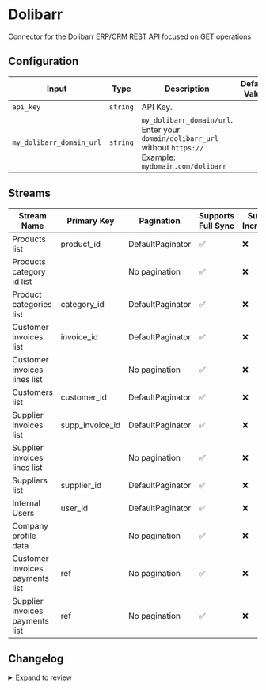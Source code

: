 # Dolibarr

Connector for the Dolibarr ERP/CRM REST API focused on GET operations

## Configuration

| Input | Type | Description | Default Value |
|-------|------|-------------|---------------|
| `api_key` | `string` | API Key.  |  |
| `my_dolibarr_domain_url` | `string` | `my_dolibarr_domain/url`. Enter your `domain/dolibarr_url` without `https://` Example: `mydomain.com/dolibarr` |  |

## Streams
| Stream Name | Primary Key | Pagination | Supports Full Sync | Supports Incremental |
|-------------|-------------|------------|---------------------|----------------------|
| Products list | product_id | DefaultPaginator | ✅ |  ❌  |
| Products category id list |  | No pagination | ✅ |  ❌  |
| Product categories list | category_id | DefaultPaginator | ✅ |  ❌  |
| Customer invoices list | invoice_id | DefaultPaginator | ✅ |  ❌  |
| Customer invoices lines list |  | No pagination | ✅ |  ❌  |
| Customers list | customer_id | DefaultPaginator | ✅ |  ❌  |
| Supplier invoices list | supp_invoice_id | DefaultPaginator | ✅ |  ❌  |
| Supplier invoices lines list |  | No pagination | ✅ |  ❌  |
| Suppliers list | supplier_id | DefaultPaginator | ✅ |  ❌  |
| Internal Users | user_id | DefaultPaginator | ✅ |  ❌  |
| Company profile data |  | No pagination | ✅ |  ❌  |
| Customer invoices payments list | ref | No pagination | ✅ |  ❌  |
| Supplier invoices payments list | ref | No pagination | ✅ |  ❌  |

## Changelog

<details>
  <summary>Expand to review</summary>

| Version          | Date              | Pull Request | Subject        |
|------------------|-------------------|--------------|----------------|
| 0.0.1 | 2025-05-20 | | Initial release by [@leonmm2](https://github.com/leonmm2) via Connector Builder |
| 1.0.0 | 2025-06-05 | 61388 | Implements incremental sync in all applicable parent streams, improves the performance and efficiency of data extraction |

</details>
